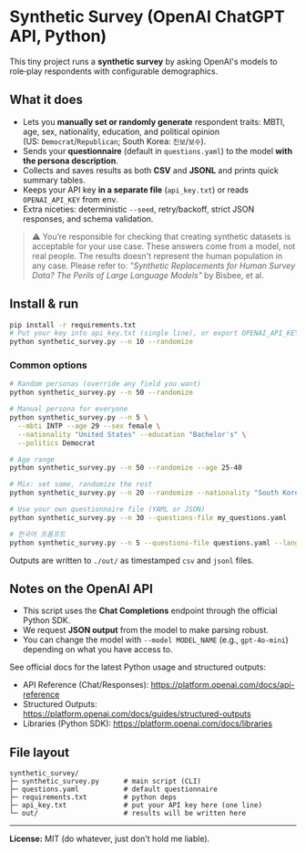 # Synthetic Survey (OpenAI ChatGPT API, Python)

This tiny project runs a **synthetic survey** by asking OpenAI's models to role‑play respondents with configurable demographics.

## What it does

- Lets you **manually set or randomly generate** respondent traits: MBTI, age, sex, nationality, education, and political opinion  
  (US: `Democrat`/`Republican`; South Korea: `진보`/`보수`).
- Sends your **questionnaire** (default in `questions.yaml`) to the model **with the persona description**.
- Collects and saves results as both **CSV** and **JSONL** and prints quick summary tables.
- Keeps your API key **in a separate file** (`api_key.txt`) or reads `OPENAI_API_KEY` from env.
- Extra niceties: deterministic `--seed`, retry/backoff, strict JSON responses, and schema validation.

> ⚠️ You’re responsible for checking that creating synthetic datasets is acceptable for your use case. These answers come from a model, not real people. The results doesn't represent the human population in any case. Please refer to: *"Synthetic Replacements for Human Survey Data? The Perils of Large Language Models"* by Bisbee, et al.

## Install & run

```bash
pip install -r requirements.txt
# Put your key into api_key.txt (single line), or export OPENAI_API_KEY
python synthetic_survey.py --n 10 --randomize
```

### Common options

```bash
# Random personas (override any field you want)
python synthetic_survey.py --n 50 --randomize

# Manual persona for everyone
python synthetic_survey.py --n 5 \
  --mbti INTP --age 29 --sex female \
  --nationality "United States" --education "Bachelor's" \
  --politics Democrat

# Age range
python synthetic_survey.py --n 50 --randomize --age 25-40

# Mix: set some, randomize the rest
python synthetic_survey.py --n 20 --randomize --nationality "South Korea" --politics 진보

# Use your own questionnaire file (YAML or JSON)
python synthetic_survey.py --n 30 --questions-file my_questions.yaml

# 한국어 프롬프트
python synthetic_survey.py --n 5 --questions-file questions.yaml --lang ko
```

Outputs are written to `./out/` as timestamped `csv` and `jsonl` files.

## Notes on the OpenAI API

- This script uses the **Chat Completions** endpoint through the official Python SDK.  
- We request **JSON output** from the model to make parsing robust.  
- You can change the model with `--model MODEL_NAME` (e.g., `gpt-4o-mini`) depending on what you have access to.

See official docs for the latest Python usage and structured outputs:
- API Reference (Chat/Responses): https://platform.openai.com/docs/api-reference  
- Structured Outputs: https://platform.openai.com/docs/guides/structured-outputs  
- Libraries (Python SDK): https://platform.openai.com/docs/libraries

## File layout

```
synthetic_survey/
├─ synthetic_survey.py      # main script (CLI)
├─ questions.yaml           # default questionnaire
├─ requirements.txt         # python deps
├─ api_key.txt              # put your API key here (one line)
└─ out/                     # results will be written here
```

---

**License:** MIT (do whatever, just don't hold me liable).
